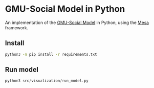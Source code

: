 GMU-Social Model in Python
==============================

An implementation of the [GMU-Social Model](https://github.com/abmgis/abmgis/blob/master/Chapter08-Networks/Models/GMU-Social/README.md) in Python, using the [Mesa](https://github.com/projectmesa/mesa) framework.

## Install

```bash
python3 -m pip install -r requirements.txt
```

## Run model

```python
python3 src/visualization/run_model.py
```
